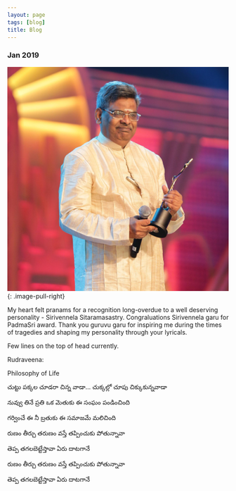 ```yaml
---
layout: page
tags: [blog]
title: Blog
---
```



### Jan 2019


![A Recognition Long Overdue](/images/sirivennela.jpg)
{: .image-pull-right}

My heart felt pranams for a recognition long-overdue to a well deserving personality - Sirivennela Sitaramasastry. Congraluations Sirivennela garu for PadmaSri award. Thank you guruvu garu for inspiring me during the times of tragedies and shaping my personality through your lyricals.  


Few lines on the top of head currently.

Rudraveena: 

Philosophy of Life 

చుట్టు పక్కల చూడరా చిన్న వాడా... చుక్కల్లో చూపు చిక్కుకున్నవాడా

నువ్వు తినే ప్రతి ఒక మెతుకు ఈ సంఘం పండించింది

గర్వించే ఈ నీ బ్రతుకు ఈ సమాజమే మలిచింది

రుణం తీర్చు తరుణం వస్తే తప్పించుకు పోతున్నావా

తెప్ప తగలబెట్టేస్తావా ఏరు దాటగానే

రుణం తీర్చు తరుణం వస్తే తప్పించుకు పోతున్నావా

తెప్ప తగలబెట్టేస్తావా ఏరు దాటగానే




